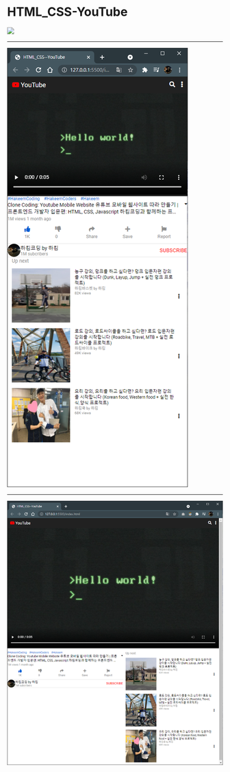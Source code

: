 # HTML_CSS-YouTube

![](https://github.com/hakeem-kim/HTML_CSS--YouTube/blob/main/image/youtube.gif?raw=true)

---

![mobile](https://github.com/hakeem-kim/HTML_CSS--YouTube/blob/main/image/mobile.png?raw=true)

---

![Web](https://github.com/hakeem-kim/HTML_CSS--YouTube/blob/main/image/web.png?raw=true)

